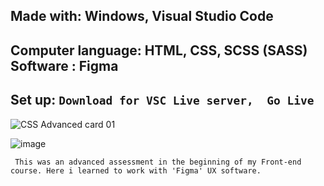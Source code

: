 Made with: Windows, Visual Studio Code
------------------------------------------------

Computer language: HTML, CSS, SCSS (SASS)
Software : Figma 
------------------------------------------------

Set up: ```Download for VSC Live server,  Go Live```
-----------------------------------------------------
![CSS Advanced card 01](https://github.com/aelyakoubi/Assignment-advanced-CSS-stylesheet-100-/assets/115151631/08e84a8d-c368-4700-a5a9-51ae3bd29206)

![image](https://github.com/aelyakoubi/Assignment-advanced-CSS-stylesheet-100-/assets/115151631/0aba16d3-e5c2-4263-950f-405bbb743952)


``` This was an advanced assessment in the beginning of my Front-end course. Here i learned to work with 'Figma' UX software.```
